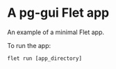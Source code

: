 # A pg-gui Flet app

An example of a minimal Flet app.

To run the app:

```
flet run [app_directory]
```